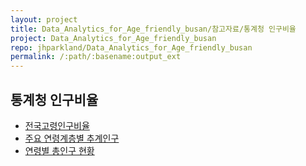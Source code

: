 ```yaml
---
layout: project
title: Data_Analytics_for_Age_friendly_busan/참고자료/통계청 인구비율
project: Data_Analytics_for_Age_friendly_busan
repo: jhparkland/Data_Analytics_for_Age_friendly_busan
permalink: /:path/:basename:output_ext
---
```


## 통계청 인구비율
- [전국고령인구비율](https://kosis.kr/statHtml/statHtml.do?orgId=101&tblId=DT_1YL20631&conn_path=I2)
- [주요 연령계층별 추계인구](https://kosis.kr/statHtml/statHtml.do?orgId=202&tblId=DT_0002_2017&conn_path=I2)
- [연령별 총인구 현황](https://kosis.kr/statHtml/statHtml.do?orgId=202&tblId=DT_202N_B3&conn_path=I2)
